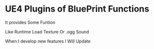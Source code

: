 # UE4 Plugins of BluePrint Functions

It provides Some Funtion 

Like Runtime Load Texture Or .ogg Sound

When I develop new features 
I Will Update
